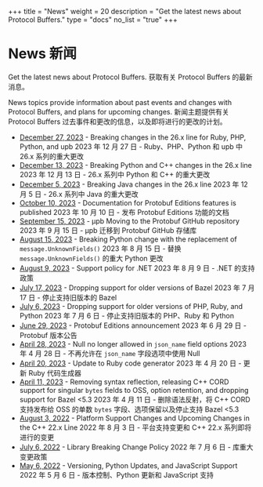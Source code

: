 +++
title = "News"
weight = 20
description = "Get the latest news about Protocol Buffers."
type = "docs"
no_list = "true"
+++

# News 新闻

Get the latest news about Protocol Buffers.
获取有关 Protocol Buffers 的最新消息。



News topics provide information about past events and changes with Protocol Buffers, and plans for upcoming changes.
新闻主题提供有关 Protocol Buffers 过去事件和更改的信息，以及即将进行的更改的计划。

- [December 27, 2023](https://protobuf.dev/news/2023-12-27) - Breaking changes in the 26.x line for Ruby, PHP, Python, and upb
  2023 年 12 月 27 日 - Ruby、PHP、Python 和 upb 中 26.x 系列的重大更改
- [December 13, 2023](https://protobuf.dev/news/2023-12-13) - Breaking Python and C++ changes in the 26.x line
  2023 年 12 月 13 日 - 26.x 系列中 Python 和 C++ 的重大更改
- [December 5, 2023](https://protobuf.dev/news/2023-12-05) - Breaking Java changes in the 26.x line
  2023 年 12 月 5 日 - 26.x 系列中 Java 的重大更改
- [October 10, 2023](https://protobuf.dev/news/2023-10-10) - Documentation for Protobuf Editions features is published
  2023 年 10 月 10 日 - 发布 Protobuf Editions 功能的文档
- [September 15, 2023](https://protobuf.dev/news/2023-09-15) - μpb Moving to the Protobuf GitHub repository
  2023 年 9 月 15 日 - μpb 迁移到 Protobuf GitHub 存储库
- [August 15, 2023](https://protobuf.dev/news/2023-08-15) - Breaking Python change with the replacement of `message.UnknownFields()`
  2023 年 8 月 15 日 - 替换 `message.UnknownFields()` 的重大 Python 更改
- [August 9, 2023](https://protobuf.dev/news/2023-08-09) - Support policy for .NET
  2023 年 8 月 9 日 - .NET 的支持政策
- [July 17, 2023](https://protobuf.dev/news/2023-07-17) - Dropping support for older versions of Bazel
  2023 年 7 月 17 日 - 停止支持旧版本的 Bazel
- [July 6, 2023](https://protobuf.dev/news/2023-07-06) - Dropping support for older versions of PHP, Ruby, and Python
  2023 年 7 月 6 日 - 停止支持旧版本的 PHP、Ruby 和 Python
- [June 29, 2023](https://protobuf.dev/news/2023-06-29) - Protobuf Editions announcement
  2023 年 6 月 29 日 - Protobuf 版本公告
- [April 28, 2023](https://protobuf.dev/news/2023-04-28) - Null no longer allowed in `json_name` field options
  2023 年 4 月 28 日 - 不再允许在 `json_name` 字段选项中使用 Null
- [April 20, 2023](https://protobuf.dev/news/2023-04-20) - Update to Ruby code generator
  2023 年 4 月 20 日 - 更新 Ruby 代码生成器
- [April 11, 2023](https://protobuf.dev/news/2023-04-11) - Removing syntax reflection, releasing C++ CORD support for singular `bytes` fields to OSS, option retention, and dropping support for Bazel <5.3
  2023 年 4 月 11 日 - 删除语法反射，将 C++ CORD 支持发布给 OSS 的单数 `bytes` 字段、选项保留以及停止支持 Bazel <5.3
- [August 3, 2022](https://protobuf.dev/news/2022-08-03) - Platform Support Changes and Upcoming Changes in the C++ 22.x Line
  2022 年 8 月 3 日 - 平台支持变更和 C++ 22.x 系列即将进行的变更
- [July 6, 2022](https://protobuf.dev/news/2022-07-06) - Library Breaking Change Policy
  2022 年 7 月 6 日 - 库重大变更政策
- [May 6, 2022](https://protobuf.dev/news/2022-05-06) - Versioning, Python Updates, and JavaScript Support
  2022 年 5 月 6 日 - 版本控制、Python 更新和 JavaScript 支持
